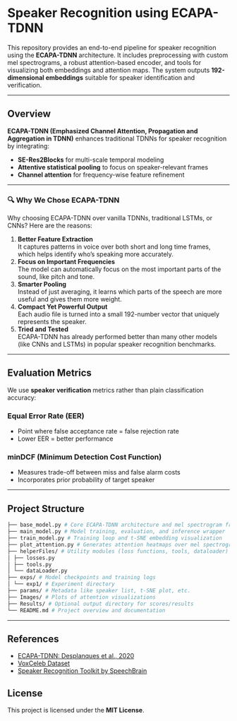 # Speaker Recognition using ECAPA-TDNN

This repository provides an end-to-end pipeline for speaker recognition using the **ECAPA-TDNN** architecture. It includes preprocessing with custom mel spectrograms, a robust attention-based encoder, and tools for visualizing both embeddings and attention maps. The system outputs **192-dimensional embeddings** suitable for speaker identification and verification.

---

## Overview

**ECAPA-TDNN (Emphasized Channel Attention, Propagation and Aggregation in TDNN)** enhances traditional TDNNs for speaker recognition by integrating:
- **SE-Res2Blocks** for multi-scale temporal modeling
- **Attentive statistical pooling** to focus on speaker-relevant frames
- **Channel attention** for frequency-wise feature refinement

---

### 🔍 Why We Chose ECAPA-TDNN
Why choosing ECAPA-TDNN over vanilla TDNNs, traditional LSTMs, or CNNs? Here are the reasons:
1. **Better Feature Extraction**  
   It captures patterns in voice over both short and long time frames, which helps identify who’s speaking more accurately.
2. **Focus on Important Frequencies**  
   The model can automatically focus on the most important parts of the sound, like pitch and tone.
3. **Smarter Pooling**  
   Instead of just averaging, it learns which parts of the speech are more useful and gives them more weight.
4. **Compact Yet Powerful Output**  
   Each audio file is turned into a small 192-number vector that uniquely represents the speaker.
5. **Tried and Tested**  
   ECAPA-TDNN has already performed better than many other models (like CNNs and LSTMs) in popular speaker recognition benchmarks.


---


## Evaluation Metrics

We use **speaker verification** metrics rather than plain classification accuracy:

###  Equal Error Rate (EER)  
- Point where false acceptance rate = false rejection rate  
- Lower EER = better performance

### minDCF (Minimum Detection Cost Function)  
- Measures trade-off between miss and false alarm costs  
- Incorporates prior probability of target speaker


---

## Project Structure

```bash
├── base_model.py # Core ECAPA-TDNN architecture and mel spectrogram frontend
├── main_model.py # Model training, evaluation, and inference wrapper
├── train_model.py # Training loop and t-SNE embedding visualization
├── plot_attention.py # Generates attention heatmaps over mel spectrograms
├── helperFiles/ # Utility modules (loss functions, tools, dataloader)
│ ├── losses.py
│ ├── tools.py
│ └── dataLoader.py
├── exps/ # Model checkpoints and training logs
│ └── exp1/ # Experiment directory
├── params/ # Metadata like speaker list, t-SNE plot, etc.
├── Images/ # Plots of attention visualizations
├── Results/ # Optional output directory for scores/results
└── README.md # Project overview and documentation
```

---
## References

- [ECAPA-TDNN: Desplanques et al., 2020](https://arxiv.org/abs/2005.07143)
- [VoxCeleb Dataset](http://www.robots.ox.ac.uk/~vgg/data/voxceleb/)
- [Speaker Recognition Toolkit by SpeechBrain](https://speechbrain.readthedocs.io/)

## License

This project is licensed under the **MIT License**.

